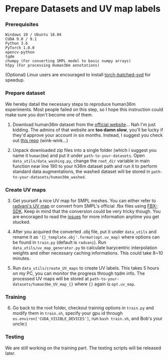 # Prepare Datasets and UV map labels

### Prerequisites
```
Windows 10 / Ubuntu 18.04
CUDA 9.0 / 9.1
Python 3.6
PyTorch 1.0.0
opencv-python
tqdm
chumpy (For converting SMPL model to basic numpy arrays)
h5py (For processing Human36m annotations)
```

(Optional) Linux users are encouraged to install [torch-batched-svd](https://github.com/KinglittleQ/torch-batch-svd) for speedup.

### Prepare dataset
We hereby datail the necessary steps to reproduce human36m experiments. Most people failed on this step, so I hope this instruction could make sure you don't become one of them.

1. Download human36m dataset from the [official website](http://vision.imar.ro/human3.6m/description.php)... Nah I'm just kidding. The admins of that website are **too damn slow**, you'll be lucky if they'd approve your account in six months. Instead, I suggest you check out [this repo](https://github.com/MandyMo/pytorch_HMR) (wink-wink...)

2. Unpack downloaded zip files into a single folder (which I suggest you name it `human36m`) and put it under `path-to-your-datasets`. 
Open `data_utils/data_washing.py`, change the `root_dir` variable in main function near line 190 to your h36m dataset path and run it to perform standard data augmentations, the washed dataset will be stored in `path-to-your-datasets/human36m_washed`.

### Create UV maps
3. Get yourself a nice UV map for SMPL meshes. You can either refer to [radvani's UV map](https://github.com/Lotayou/densebody_pytorch/issues/4#issuecomment-481480724) or convert from SMPL's official .fbx files using [FBX-SDK](https://www.autodesk.com/developer-network/platform-technologies/fbx-sdk-2019-0). Keep in mind that the conversion could be very tricky though. You are encoraged to read the [issues](https://github.com/Lotayou/densebody_pytorch/issues/4) for more information anytime you get stucked.

4. After you acquired the converted .obj file, put it under `data_utils` and rename it as `'{}_template.obj'.format(opt.uv_map)` where options can be found in `train.py` (default is `radvani`). Run `data_utils/uv_map_generator.py` to calculate barycentric interpolation weights and other necessary caching informations. This could take 8~10 minutes.

5. Run `data_utils/create_UV_maps` to create UV labels. This takes 5 hours on my PC, you can monitor the progress through tqdm info. The processed UV maps will be stored at `path-to-your-datasets/human36m_UV_map_{}` where `{}` again is `opt.uv_map`.

### Training
6. Go back to the root folder, checkout training options in `train.py` and modify them in `train.sh`, specify your gpu id through `os.environ['CUDA_VISIBLE_DEVICES']`, run `bash train.sh`, and Bob's your uncle:)

### Testing
We are still working on the training part. The testing scripts will be released later.
